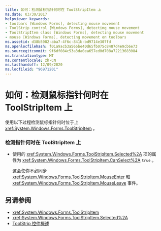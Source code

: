 ```yaml
---
title: 如何：检测鼠标指针何时在 ToolStripItem 上
ms.date: 03/30/2017
helpviewer_keywords:
- toolbars [Windows Forms], detecting mouse movement
- ToolStrip control [Windows Forms], detecting mouse movement
- ToolStripItem class [Windows Forms], detecting mouse movement
- mouse [Windows Forms], detecting movement on toolbars
ms.assetid: d38b5082-aba7-4f6c-841b-bd9714e307fd
ms.openlocfilehash: f01a9acb3a566be40d65fb075c8487d4e9cb6e73
ms.sourcegitcommit: 9f6df084c53a3da0ea657ed0d708a72213683084
ms.translationtype: MT
ms.contentlocale: zh-CN
ms.lasthandoff: 12/09/2020
ms.locfileid: "96971201"
---
```

# <a name="how-to-detect-when-the-mouse-pointer-is-over-a-toolstripitem"></a>如何：检测鼠标指针何时在 ToolStripItem 上
使用以下过程检测鼠标指针何时位于上 <xref:System.Windows.Forms.ToolStripItem> 。  
  
### <a name="to-detect-when-the-pointer-is-over-a-toolstripitem"></a>检测指针何时在 ToolStripItem 上  
  
- 使用的 <xref:System.Windows.Forms.ToolStripItem.Selected%2A> 项的属性为 <xref:System.Windows.Forms.ToolStripItem.CanSelect%2A> `true` 。  
  
     这会使你不必同步 <xref:System.Windows.Forms.ToolStripItem.MouseEnter> 和 <xref:System.Windows.Forms.ToolStripItem.MouseLeave> 事件。  
  
## <a name="see-also"></a>另请参阅

- <xref:System.Windows.Forms.ToolStripItem>
- <xref:System.Windows.Forms.ToolStripItem.Selected%2A>
- [ToolStrip 控件概述](toolstrip-control-overview-windows-forms.md)
